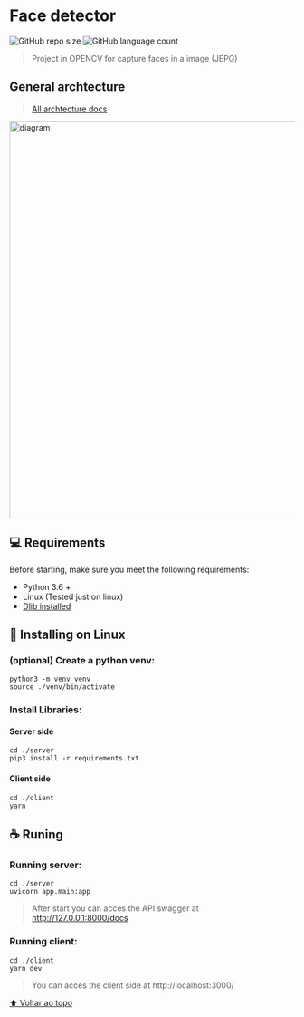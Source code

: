 # Face detector

![GitHub repo size](https://img.shields.io/github/repo-size/matheusassism/FaceDetectorDlib?style=for-the-badge)
![GitHub language count](https://img.shields.io/github/languages/count/matheusassism/FaceDetectorDlib?style=for-the-badge)



> Project in OPENCV for capture faces in a image (JEPG)

<!-- ## Improves and adjustments

The project is still under development and as updates will be focused on the following tasks:

- [ ] Can download the faces pictures
- [ ] Accept more images format
- [ ] Guess the age of faces -->

## General archtecture

> [All archtecture docs](https://drive.google.com/file/d/1JvW6XA4GrQAIhe1V5un09RYPUQAQW64C/view?usp=sharing)

<img src="https://user-images.githubusercontent.com/65235458/142350172-6d037e14-633b-4251-a4a9-d4160e1dec02.png" alt="diagram" width="700">

## 💻 Requirements

Before starting, make sure you meet the following requirements:

* Python 3.6 +
* Linux (Tested just on linux)
* [Dlib installed](https://www.pyimagesearch.com/2018/01/22/install-dlib-easy-complete-guide/)

## 🚀 Installing on Linux

### (optional) Create a python venv:
```
python3 -m venv venv
source ./venv/bin/activate
```

### Install Libraries:

#### Server side

```
cd ./server
pip3 install -r requirements.txt
```
#### Client side

```
cd ./client
yarn
```

## ☕ Runing

### Running server:

```
cd ./server
uvicorn app.main:app
```

> After start you can acces the API swagger at http://127.0.0.1:8000/docs

### Running client:

```
cd ./client
yarn dev
```
> You can acces the client side at http://localhost:3000/

[⬆ Voltar ao topo](#nome-do-projeto)<br>
